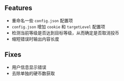 ## Features

- 重命名一些 `config.json` 配置项
- `config.json` 增加 `cookie` 和 `targetLevel` 配置项
- 检测当前等级是否达到目标等级，从而确定是否取消投币
- 缩短错误时输出内容长度

## Fixes

- 用户信息显示错误
- 去除单独的硬币数获取
